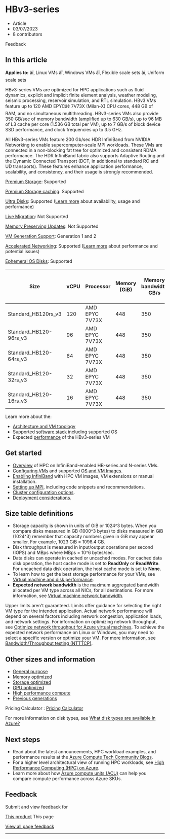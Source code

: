 # HBv3-series

* Article
* 03/07/2023
* 8 contributors

Feedback

## In this article

**Applies to:** âï¸ Linux VMs âï¸ Windows VMs âï¸ Flexible scale sets âï¸ Uniform scale sets

HBv3-series VMs are optimized for HPC applications such as fluid dynamics, explicit and implicit finite element analysis, weather modeling, seismic processing, reservoir simulation, and RTL simulation. HBv3 VMs feature up to 120 AMD EPYCâ¢ 7V73X (Milan-X) CPU cores, 448 GB of RAM, and no simultaneous multithreading. HBv3-series VMs also provide 350 GB/sec of memory bandwidth (amplified up to 630 GB/s), up to 96 MB of L3 cache per core (1.536 GB total per VM), up to 7 GB/s of block device SSD performance, and clock frequencies up to 3.5 GHz.

All HBv3-series VMs feature 200 Gb/sec HDR InfiniBand from NVIDIA Networking to enable supercomputer-scale MPI workloads. These VMs are connected in a non-blocking fat tree for optimized and consistent RDMA performance. The HDR InfiniBand fabric also supports Adaptive Routing and the Dynamic Connected Transport (DCT, in additional to standard RC and UD transports). These features enhance application performance, scalability, and consistency, and their usage is strongly recommended.

[Premium Storage](premium-storage-performance): Supported  

[Premium Storage caching](premium-storage-performance): Supported  

[Ultra Disks](disks-types#ultra-disks): Supported ([Learn more](https://techcommunity.microsoft.com/t5/azure-compute/ultra-disk-storage-for-hpc-and-gpu-vms/ba-p/2189312) about availability, usage and performance)   

[Live Migration](maintenance-and-updates): Not Supported  

[Memory Preserving Updates](maintenance-and-updates): Not Supported  

[VM Generation Support](generation-2): Generation 1 and 2  

[Accelerated Networking](../virtual-network/create-vm-accelerated-networking-cli): Supported ([Learn more](https://techcommunity.microsoft.com/t5/azure-compute/accelerated-networking-on-hb-hc-hbv2-and-ndv2/ba-p/2067965) about performance and potential issues)   

[Ephemeral OS Disks](ephemeral-os-disks): Supported  

| Size | vCPU | Processor | Memory (GiB) | Memory bandwidth GB/s | Base CPU frequency (GHz) | All-cores frequency (GHz, peak) | Single-core frequency (GHz, peak) | RDMA performance (Gb/s) | MPI support | Temp storage (GiB) | Max data disks | Max Ethernet vNICs |
| --- | --- | --- | --- | --- | --- | --- | --- | --- | --- | --- | --- | --- |
| Standard\_HB120rs\_v3 | 120 | AMD EPYC 7V73X | 448 | 350 | 1.9 | 3.0 | 3.5 | 200 | All | 2 \* 960 | 32 | 8 |
| Standard\_HB120-96rs\_v3 | 96 | AMD EPYC 7V73X | 448 | 350 | 1.9 | 3.0 | 3.5 | 200 | All | 2 \* 960 | 32 | 8 |
| Standard\_HB120-64rs\_v3 | 64 | AMD EPYC 7V73X | 448 | 350 | 1.9 | 3.0 | 3.5 | 200 | All | 2 \* 960 | 32 | 8 |
| Standard\_HB120-32rs\_v3 | 32 | AMD EPYC 7V73X | 448 | 350 | 1.9 | 3.0 | 3.5 | 200 | All | 2 \* 960 | 32 | 8 |
| Standard\_HB120-16rs\_v3 | 16 | AMD EPYC 7V73X | 448 | 350 | 1.9 | 3.0 | 3.5 | 200 | All | 2 \* 960 | 32 | 8 |

Learn more about the:

* [Architecture and VM topology](hbv3-series-overview)
* Supported [software stack](hbv3-series-overview#software-specifications) including supported OS
* Expected [performance](hbv3-performance) of the HBv3-series VM

## Get started

* [Overview](overview-hb-hc) of HPC on InfiniBand-enabled HB-series and N-series VMs.
* [Configuring VMs](configure) and supported [OS and VM Images](configure#vm-images).
* [Enabling InfiniBand](extensions/enable-infiniband) with HPC VM images, VM extensions or manual installation.
* [Setting up MPI](setup-mpi), including code snippets and recommendations.
* [Cluster configuration options](sizes-hpc#cluster-configuration-options).
* [Deployment considerations](sizes-hpc#deployment-considerations).

## Size table definitions

* Storage capacity is shown in units of GiB or 1024^3 bytes. When you compare disks measured in GB (1000^3 bytes) to disks measured in GiB (1024^3) remember that capacity numbers given in GiB may appear smaller. For example, 1023 GiB = 1098.4 GB.
* Disk throughput is measured in input/output operations per second (IOPS) and MBps where MBps = 10^6 bytes/sec.
* Data disks can operate in cached or uncached modes. For cached data disk operation, the host cache mode is set to **ReadOnly** or **ReadWrite**. For uncached data disk operation, the host cache mode is set to **None**.
* To learn how to get the best storage performance for your VMs, see [Virtual machine and disk performance](disks-performance).
* **Expected network bandwidth** is the maximum aggregated bandwidth allocated per VM type across all NICs, for all destinations. For more information, see [Virtual machine network bandwidth](../virtual-network/virtual-machine-network-throughput).

Upper limits aren't guaranteed. Limits offer guidance for selecting the right VM type for the intended application. Actual network performance will depend on several factors including network congestion, application loads, and network settings. For information on optimizing network throughput, see [Optimize network throughput for Azure virtual machines](../virtual-network/virtual-network-optimize-network-bandwidth). To achieve the expected network performance on Linux or Windows, you may need to select a specific version or optimize your VM. For more information, see [Bandwidth/Throughput testing (NTTTCP)](../virtual-network/virtual-network-bandwidth-testing).

## Other sizes and information

* [General purpose](sizes-general)
* [Memory optimized](sizes-memory)
* [Storage optimized](sizes-storage)
* [GPU optimized](sizes-gpu)
* [High performance compute](sizes-hpc)
* [Previous generations](sizes-previous-gen)

Pricing Calculator : [Pricing Calculator](https://azure.microsoft.com/pricing/calculator/)

For more information on disk types, see [What disk types are available in Azure?](disks-types)

## Next steps

* Read about the latest announcements, HPC workload examples, and performance results at the [Azure Compute Tech Community Blogs](https://techcommunity.microsoft.com/t5/azure-compute/bg-p/AzureCompute).
* For a higher level architectural view of running HPC workloads, see [High Performance Computing (HPC) on Azure](/en-us/azure/architecture/topics/high-performance-computing/).
* Learn more about how [Azure compute units (ACU)](acu) can help you compare compute performance across Azure SKUs.

## Feedback

Submit and view feedback for

[This product](https://feedback.azure.com/d365community/forum/ec2f1827-be25-ec11-b6e6-000d3a4f0f1c)
This page

[View all page feedback](https://github.com/MicrosoftDocs/azure-docs/issues)

---
